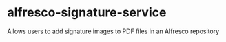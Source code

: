 # alfresco-signature-service
Allows users to add signature images to PDF files in an Alfresco repository
